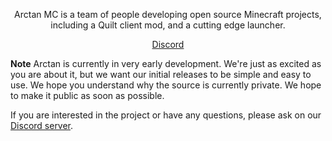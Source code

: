 <p align="center">Arctan MC is a team of people developing open source Minecraft projects, including a Quilt client mod, and a cutting edge launcher.</p>

<p align="center"><a href="https://discord.gg/aw795pAzxD">Discord</a></p>

**Note** Arctan is currently in very early development. We're just as excited as you are about it, but we want our initial releases to be simple and easy to use. We hope you understand why the source is currently private. We hope to make it public as soon as possible.

If you are interested in the project or have any questions, please ask on our [Discord server](https://discord.gg/aw795pAzxD).
